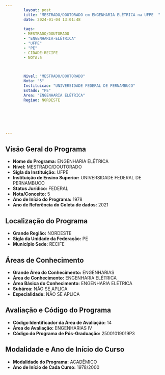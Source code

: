 ```yaml
---
        layout: post
        title: "MESTRADO/DOUTORADO em ENGENHARIA ELÉTRICA na UFPE  "
        date: 2024-01-04 13:01:48
     
        tags:
        - MESTRADO/DOUTORADO
        - "ENGENHARIA-ELÉTRICA"
        - "UFPE"
        - "PE"
        - CIDADE:RECIFE
        - NOTA:5
        
       

        Nivel: "MESTRADO/DOUTORADO"
        Nota: "5"
        Instituicao: "UNIVERSIDADE FEDERAL DE PERNAMBUCO"
        Estado: "PE"
        Area: "ENGENHARIA ELÉTRICA"
        Regiao: NORDESTE
        
        
        
        
        
        
---
```

## Visão Geral do Programa
- **Nome do Programa:** ENGENHARIA ELÉTRICA
- **Nível:** MESTRADO/DOUTORADO
- **Sigla da Instituição:** UFPE
- **Instituição de Ensino Superior:** UNIVERSIDADE FEDERAL DE PERNAMBUCO
- **Status Jurídico:** FEDERAL
- **Nota/Conceito:** 5
- **Ano de Início do Programa:** 1978
- **Ano de Referência do Coleta de dados:** 2021

## Localização do Programa
- **Grande Região:** NORDESTE
- **Sigla da Unidade da Federação:** PE
- **Município Sede:** RECIFE

## Áreas de Conhecimento
- **Grande Área do Conhecimento:** ENGENHARIAS
- **Área de Conhecimento:** ENGENHARIA ELÉTRICA
- **Área Básica do Conhecimento:** ENGENHARIA ELÉTRICA
- **Subárea:** NÃO SE APLICA
- **Especialidade:** NÃO SE APLICA

## Avaliação e Código do Programa
- **Código Identificador da Área de Avaliação:** 14
- **Área de Avaliação:** ENGENHARIAS IV
- **Código do Programa de Pós-Graduação:** 25001019019P3


## Modalidade e Ano de Início do Curso
- **Modalidade do Programa:** ACADÊMICO
- **Ano de Início de Cada Curso:** 1978/2000
